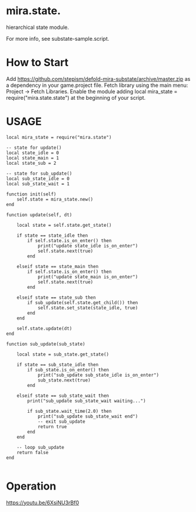 # mira.state.
hierarchical state module.

For more info, see substate-sample.script.

# How to Start

Add https://github.com/stepism/defold-mira-substate/archive/master.zip as a dependency in your game.project file.
Fetch library using the main menu: Project -> Fetch Libraries.
Enable the module adding local mira_state = require("mira.state.state") at the beginning of your script.



# USAGE
```
local mira_state = require("mira.state")

-- state for update()
local state_idle = 0
local state_main = 1
local state_sub = 2

-- state for sub_update()
local sub_state_idle = 0
local sub_state_wait = 1

function init(self)
	self.state = mira_state.new()
end

function update(self, dt)

	local state = self.state.get_state()

	if state == state_idle then
		if self.state.is_on_enter() then
			print("update state_idle is_on_enter")
			self.state.next(true)
		end

	elseif state == state_main then		
		if self.state.is_on_enter() then
			print("update state_main is_on_enter")
			self.state.next(true)
		end

	elseif state == state_sub then
		if sub_update(self.state.get_child()) then
			self.state.set_state(state_idle, true)
		end
	end

	self.state.update(dt)
end

function sub_update(sub_state)

	local state = sub_state.get_state()

	if state == sub_state_idle then
		if sub_state.is_on_enter() then
			print("sub_update sub_state_idle is_on_enter")
			sub_state.next(true)
		end

	elseif state == sub_state_wait then
		print("sub_update sub_state_wait waiting...")

		if sub_state.wait_time(2.0) then
			print("sub_update sub_state_wait end")
			-- exit sub_update
			return true
		end
	end

	-- loop sub_update
	return false
end


```

# Operation
https://youtu.be/6XsiNU3rBf0
